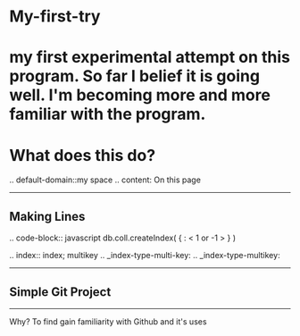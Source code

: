 # My-first-try
my first experimental attempt on this program. 
So far I belief it is going well. I'm becoming more and more familiar with the program. 
=================
What does this do?
=================
.. default-domain::my space
.. content: On this page
______________________
Making Lines 
----------------------


.. code-block:: javascript
db.coll.createIndex( { <field>: < 1 or -1 > } )


.. index:: index; multikey
.. _index-type-multi-key:
.. _index-type-multikey:

_________________________
Simple Git Project 
-------------------------
_________________________

Why? 
  To find gain familiarity with Github and it's uses 
  
